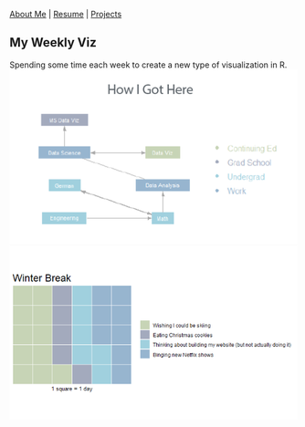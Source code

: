 [About Me](https://amina-brown.github.io/about_me.html) | [Resume](https://amina-brown.github.io/Resume_01_2021.pdf) | [Projects](https://amina-brown.github.io/projects.html)


## My Weekly Viz 

Spending some time each week to create a new type of visualization in R.
![](got_here.png)
![](onbreak.png)
